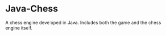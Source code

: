 # Java-Chess
A chess engine developed in Java. Includes both the game and the chess engine itself. 
